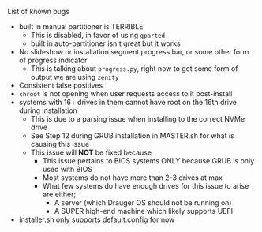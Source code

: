 List of known bugs
- built in manual partitioner is TERRIBLE
  - This is disabled, in favor of using `gparted`
  - built in auto-partitioner isn't great but it works
- No slideshow or installation segment progress bar, or some other form of progress indicator
  - This is talking about `progress.py`, right now to get some form of output we are using `zenity`
- Consistent false positives
- `chroot` is not opening when user requests access to it post-install
- systems with 16+ drives in them cannot have root on the 16th drive during installation
	- This is due to a parsing issue when installing to the correct NVMe drive
	- See Step 12 during GRUB installation in MASTER.sh for what is causing this issue
	- This issue will **NOT** be fixed because
		- This issue pertains to BIOS systems ONLY because GRUB is only used with BIOS
		- Most systems do not have more than 2-3 drives at max
		- What few systems do have enough drives for this issue to arise are either;
			- A server (which Drauger OS should not be running on)
			- A SUPER high-end machine which likely supports UEFI
- installer.sh only supports default.config for now